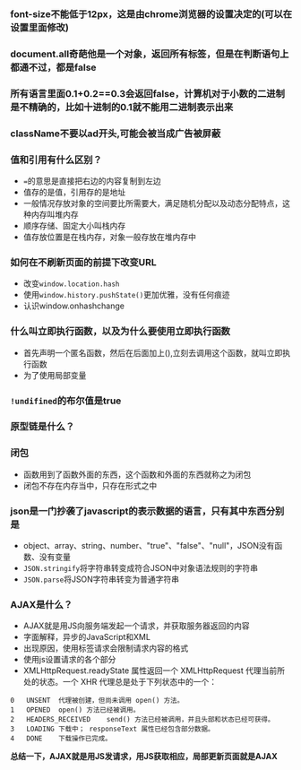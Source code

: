 ### font-size不能低于12px，这是由chrome浏览器的设置决定的(可以在设置里面修改)
### document.all奇葩他是一个对象，返回所有标签，但是在判断语句上都通不过，都是false
### 所有语言里面0.1+0.2==0.3会返回false，计算机对于小数的二进制是不精确的，比如十进制的0.1就不能用二进制表示出来
### className不要以ad开头,可能会被当成广告被屏蔽
### 值和引用有什么区别？
- `=`的意思是直接把右边的内容复制到左边
- 值存的是值，引用存的是地址
- 一般情况存放对象的空间要比所需要大，满足随机分配以及动态分配特点，这种内存叫堆内存
- 顺序存储、固定大小叫栈内存
- 值存放位置是在栈内存，对象一般存放在堆内存中
### 如何在不刷新页面的前提下改变URL
- 改变`window.location.hash`
- 使用`window.history.pushState()`更加优雅，没有任何痕迹
- 认识window.onhashchange
### 什么叫立即执行函数，以及为什么要使用立即执行函数
- 首先声明一个匿名函数，然后在后面加上(),立刻去调用这个函数，就叫立即执行函数
- 为了使用局部变量
### `!undifined`的布尔值是true
### 原型链是什么？
### 闭包
- 函数用到了函数外面的东西，这个函数和外面的东西就称之为闭包
- 闭包不存在内存当中，只存在形式之中
### json是一门抄袭了javascript的表示数据的语言，只有其中东西分别是
- object、array、string、number、"true"、"false"、"null"，JSON没有函数、没有变量
- `JSON.stringify`将字符串转变成符合JSON中对象语法规则的字符串
- `JSON.parse`将JSON字符串转变为普通字符串
### AJAX是什么？
- AJAX就是用JS向服务端发起一个请求，并获取服务器返回的内容
- 字面解释，异步的JavaScript和XML
- 出现原因，使用标签请求会限制请求内容的格式
- 使用js设置请求的各个部分
- XMLHttpRequest.readyState 属性返回一个 XMLHttpRequest  代理当前所处的状态。一个 XHR 代理总是处于下列状态中的一个：
```
0	UNSENT	代理被创建，但尚未调用 open() 方法。
1	OPENED	open() 方法已经被调用。
2	HEADERS_RECEIVED	send() 方法已经被调用，并且头部和状态已经可获得。
3	LOADING	下载中； responseText 属性已经包含部分数据。
4	DONE	下载操作已完成。
```
**总结一下，AJAX就是用JS发请求，用JS获取相应，局部更新页面就是AJAX**
